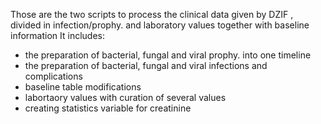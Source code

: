 Those are the two scripts to process the clinical data given by DZIF , divided in infection/prophy. and laboratory values together with baseline information
It includes: 
-  the preparation of bacterial, fungal and viral prophy. into one timeline
- the preparation of bacterial, fungal and viral infections and complications
- baseline table modifications
- labortaory values with curation of several values
- creating statistics variable for creatinine
  
